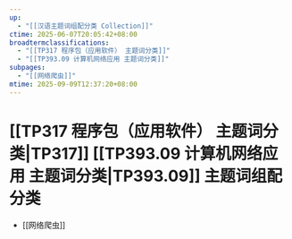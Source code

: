 ```yaml
---
up:
  - "[[汉语主题词组配分类 Collection]]"
ctime: 2025-06-07T20:05:42+08:00
broadtermclassifications:
  - "[[TP317 程序包（应用软件） 主题词分类]]"
  - "[[TP393.09 计算机网络应用 主题词分类]]"
subpages:
  - "[[网络爬虫]]"
mtime: 2025-09-09T12:37:20+08:00
---
```


# [[TP317 程序包（应用软件） 主题词分类|TP317]] [[TP393.09 计算机网络应用 主题词分类|TP393.09]] 主题词组配分类

- [[网络爬虫]]
